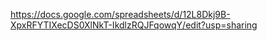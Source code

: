 https://docs.google.com/spreadsheets/d/12L8Dkj9B-XpxRFYTIXecDS0XlNkT-IkdlzRQJFqowqY/edit?usp=sharing
